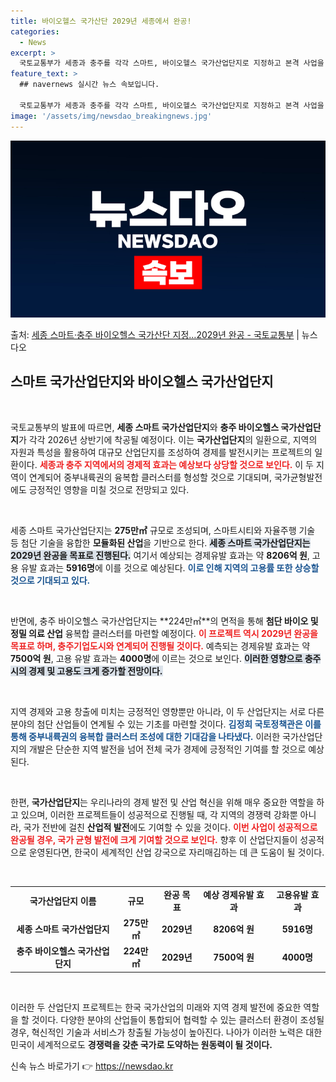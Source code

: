 ```yaml
---
title: 바이오헬스 국가산단 2029년 세종에서 완공!
categories:
  - News
excerpt: >
  국토교통부가 세종과 충주를 각각 스마트, 바이오헬스 국가산업단지로 지정하고 본격 사업을 추진한다고 29일 밝…
feature_text: >
  ## navernews 실시간 뉴스 속보입니다.

  국토교통부가 세종과 충주를 각각 스마트, 바이오헬스 국가산업단지로 지정하고 본격 사업을 추진한다고 29일 밝…
image: '/assets/img/newsdao_breakingnews.jpg'
---
```


![뉴스다오 속보](/assets/img/newsdao_breakingnews.jpg)

<p>출처: <a href="https://newsdao.kr/2345" rel="dofollow">세종 스마트·충주 바이오헬스 국가산단 지정…2029년 완공 - 국토교통부</a> | 뉴스다오</p>

<h2 data-ke-size="size26">스마트 국가산업단지와 바이오헬스 국가산업단지</h2>

<p data-ke-size="size16">&nbsp;</p>

국토교통부의 발표에 따르면, **세종 스마트 국가산업단지**와 **충주 바이오헬스 국가산업단지**가 각각 2026년 상반기에 착공될 예정이다. 이는 **국가산업단지**의 일환으로, 지역의 자원과 특성을 활용하여 대규모 산업단지를 조성하여 경제를 발전시키는 프로젝트의 일환이다. <b><span style="color: #ee2323;">세종과 충주 지역에서의 경제적 효과는 예상보다 상당할 것으로 보인다.</span></b> 이 두 지역이 연계되어 중부내륙권의 융복합 클러스터를 형성할 것으로 기대되며, 국가균형발전에도 긍정적인 영향을 미칠 것으로 전망되고 있다.

<p data-ke-size="size16">&nbsp;</p>

세종 스마트 국가산업단지는 **275만㎡** 규모로 조성되며, 스마트시티와 자율주행 기술 등 첨단 기술을 융합한 **모듈화된 산업**을 기반으로 한다. <b><span style="background-color: #21538527;">세종 스마트 국가산업단지는 2029년 완공을 목표로 진행된다.</span></b> 여기서 예상되는 경제유발 효과는 약 **8206억 원**, 고용 유발 효과는 **5916명**에 이를 것으로 예상된다. <b><span style="color: #1a5490;">이로 인해 지역의 고용률 또한 상승할 것으로 기대되고 있다.</span></b> 

<p data-ke-size="size16">&nbsp;</p>

반면에, 충주 바이오헬스 국가산업단지는 **224만㎡**의 면적을 통해 **첨단 바이오 및 정밀 의료 산업** 융복합 클러스터를 마련할 예정이다. <b><span style="color: #ee2323;">이 프로젝트 역시 2029년 완공을 목표로 하며, 충주기업도시와 연계되어 진행될 것이다.</span></b> 예측되는 경제유발 효과는 약 **7500억 원**, 고용 유발 효과는 **4000명**에 이르는 것으로 보인다. <b><span style="background-color: #21538527;">이러한 영향으로 충주시의 경제 및 고용도 크게 증가할 전망이다.</span></b>

<p data-ke-size="size16">&nbsp;</p>

지역 경제와 고용 창출에 미치는 긍정적인 영향뿐만 아니라, 이 두 산업단지는 서로 다른 분야의 첨단 산업들이 연계될 수 있는 기초를 마련할 것이다. <b><span style="color: #1a5490;">김정희 국토정책관은 이를 통해 중부내륙권의 융복합 클러스터 조성에 대한 기대감을 나타냈다.</span></b> 이러한 국가산업단지의 개발은 단순한 지역 발전을 넘어 전체 국가 경제에 긍정적인 기여를 할 것으로 예상된다.

<p data-ke-size="size16">&nbsp;</p>

한편, **국가산업단지**는 우리나라의 경제 발전 및 산업 혁신을 위해 매우 중요한 역할을 하고 있으며, 이러한 프로젝트들이 성공적으로 진행될 때, 각 지역의 경쟁력 강화뿐 아니라, 국가 전반에 걸친 **산업적 발전**에도 기여할 수 있을 것이다. <b><span style="color: #ee2323;">이번 사업이 성공적으로 완공될 경우, 국가 균형 발전에 크게 기여할 것으로 보인다.</span></b> 향후 이 산업단지들이 성공적으로 운영된다면, 한국이 세계적인 산업 강국으로 자리매김하는 데 큰 도움이 될 것이다.

<p data-ke-size="size16">&nbsp;</p>

<table>
<tr>
<td style="text-align: center; height: 17px;"><b>국가산업단지 이름</b></td>
<td style="text-align: center; height: 17px;"><b>규모</b></td>
<td style="text-align: center; height: 17px;"><b>완공 목표</b></td>
<td style="text-align: center; height: 17px;"><b>예상 경제유발 효과</b></td>
<td style="text-align: center; height: 17px;"><b>고용유발 효과</b></td>
</tr>
<tr>
<td style="text-align: center; height: 17px;"><b>세종 스마트 국가산업단지</b></td>
<td style="text-align: center; height: 17px;"><b>275만㎡</b></td>
<td style="text-align: center; height: 17px;"><b>2029년</b></td>
<td style="text-align: center; height: 17px;"><b>8206억 원</b></td>
<td style="text-align: center; height: 17px;"><b>5916명</b></td>
</tr>
<tr>
<td style="text-align: center; height: 17px;"><b>충주 바이오헬스 국가산업단지</b></td>
<td style="text-align: center; height: 17px;"><b>224만㎡</b></td>
<td style="text-align: center; height: 17px;"><b>2029년</b></td>
<td style="text-align: center; height: 17px;"><b>7500억 원</b></td>
<td style="text-align: center; height: 17px;"><b>4000명</b></td>
</tr>
</table>

<p data-ke-size="size16">&nbsp;</p>

이러한 두 산업단지 프로젝트는 한국 국가산업의 미래와 지역 경제 발전에 중요한 역할을 할 것이다. 다양한 분야의 산업들이 통합되어 협력할 수 있는 클러스터 환경이 조성될 경우, 혁신적인 기술과 서비스가 창출될 가능성이 높아진다. 나아가 이러한 노력은 대한민국이 세계적으로도 **경쟁력을 갖춘 국가로 도약하는 원동력이 될 것이다.** 

신속 뉴스 바로가기 👉 <a href="https://newsdao.kr" rel="dofollow">https://newsdao.kr</a>


